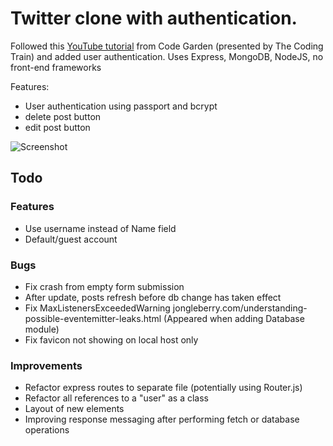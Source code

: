 # Twitter clone with authentication.

Followed this [YouTube tutorial](https://www.youtube.com/watch?v=JnEH9tYLxLk) from Code Garden (presented by The Coding Train) and added user authentication. Uses Express, MongoDB, NodeJS, no front-end frameworks

Features:
- User authentication using passport and bcrypt
- delete post button
- edit post button

![Screenshot](https://raw.githubusercontent.com/brendan-holmes/twitter-clone-code-garden-tutorial/master/screenshot.PNG)

## Todo

### Features
- Use username instead of Name field
- Default/guest account

### Bugs
- Fix crash from empty form submission
- After update, posts refresh before db change has taken effect
- Fix MaxListenersExceededWarning jongleberry.com/understanding-possible-eventemitter-leaks.html (Appeared when adding Database module)
- Fix favicon not showing on local host only

### Improvements
- Refactor express routes to separate file (potentially using Router.js)
- Refactor all references to a "user" as a class
- Layout of new elements
- Improving response messaging after performing fetch or database operations
